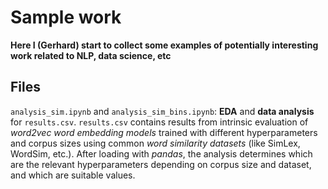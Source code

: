 # Sample work 

**Here I (Gerhard) start to collect some examples of potentially interesting work related to NLP, data science, etc**

## Files

`analysis_sim.ipynb` and `analysis_sim_bins.ipynb`: **EDA** and **data analysis** for `results.csv`. `results.csv` contains results from intrinsic evaluation of *word2vec word embedding models* trained with different hyperparameters and corpus sizes using common *word similarity datasets* (like SimLex, WordSim, etc.).
After loading with *pandas*, the analysis determines which are the relevant hyperparameters depending on corpus size and dataset, and which are suitable values.

